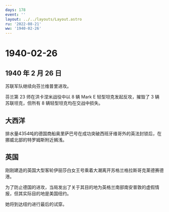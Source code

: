 ```yaml
---
days: 178
event: ''
layout: ../../layouts/Layout.astro
ru: '2022-08-21'
ww: '1940-02-26'
---
```


# 1940-02-26

## 1940 年 2 月 26 日

苏联军队继续向芬兰维普里进攻。

芬兰第 23 师在洪卡涅米战役中以 8 辆 Mark E 轻型坦克发起反攻，摧毁了 3
辆苏联坦克，但所有 8 辆轻型坦克均在交战中损失。

## 大西洋

排水量4354吨的德国商船奥里萨巴号在成功突破西班牙维哥外的英法封锁后，在挪威北部的特罗姆斯附近搁浅。

## 英国

刚刚建造的英国大型客轮伊丽莎白女王号乘着大潮离开苏格兰格拉斯哥克莱德赛德港。

为了防止德国的进攻，当局发出了关于其目的地为英格兰南部南安普敦的虚假情报，但其实际目的地是美国纽约。

她将到达纽约进行最后的试穿。